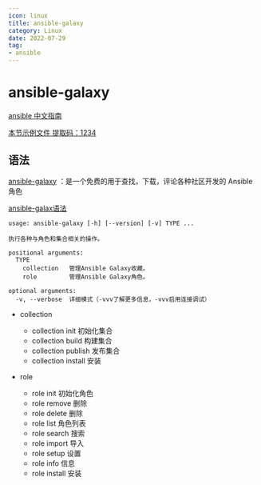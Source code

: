 ```yaml
---
icon: linux
title: ansible-galaxy
category: Linux
date: 2022-07-29
tag:
- ansible
---
```



# ansible-galaxy

[ansible 中文指南](http://ansible.com.cn/docs/intro.html)

[本节示例文件 提取码：1234](https://pan.baidu.com/s/1fkosURl4HaYZALtSjKvcKg)



## 语法

[ansible-galaxy](https://galaxy.ansible.com/) ：是一个免费的用于查找，下载，评论各种社区开发的 Ansible 角色

[ansible-galax语法](https://docs.ansible.com/ansible/latest/cli/ansible-galaxy.html)

```
usage: ansible-galaxy [-h] [--version] [-v] TYPE ...

执行各种与角色和集合相关的操作。

positional arguments:
  TYPE
    collection   管理Ansible Galaxy收藏。
    role         管理Ansible Galaxy角色。

optional arguments:
  -v, --verbose  详细模式（-vvv了解更多信息，-vvv启用连接调试）
```

- collection
  - collection init 初始化集合
  - collection build 构建集合
  - collection publish 发布集合
  - collection install 安装

- role
  - role init 初始化角色
  - role remove 删除
  - role delete 删除
  - role list 角色列表
  - role search 搜索
  - role import 导入
  - role setup 设置
  - role info 信息
  - role install 安装







